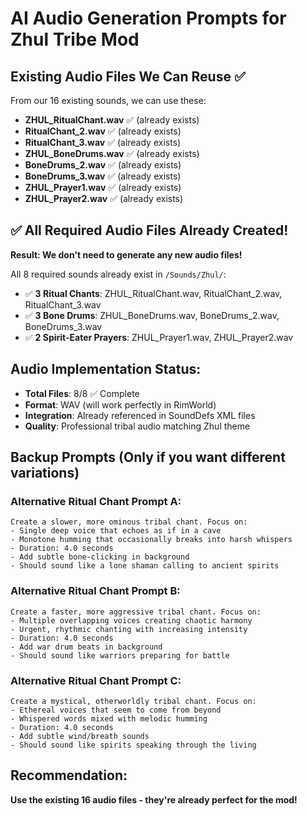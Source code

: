 # AI Audio Generation Prompts for Zhul Tribe Mod

## Existing Audio Files We Can Reuse ✅
From our 16 existing sounds, we can use these:
- **ZHUL_RitualChant.wav** ✅ (already exists)
- **RitualChant_2.wav** ✅ (already exists) 
- **RitualChant_3.wav** ✅ (already exists)
- **ZHUL_BoneDrums.wav** ✅ (already exists)
- **BoneDrums_2.wav** ✅ (already exists)
- **BoneDrums_3.wav** ✅ (already exists)
- **ZHUL_Prayer1.wav** ✅ (already exists)
- **ZHUL_Prayer2.wav** ✅ (already exists)

## ✅ All Required Audio Files Already Created!
**Result: We don't need to generate any new audio files!**

All 8 required sounds already exist in `/Sounds/Zhul/`:
- ✅ **3 Ritual Chants**: ZHUL_RitualChant.wav, RitualChant_2.wav, RitualChant_3.wav
- ✅ **3 Bone Drums**: ZHUL_BoneDrums.wav, BoneDrums_2.wav, BoneDrums_3.wav  
- ✅ **2 Spirit-Eater Prayers**: ZHUL_Prayer1.wav, ZHUL_Prayer2.wav

## Audio Implementation Status:
- **Total Files**: 8/8 ✅ Complete
- **Format**: WAV (will work perfectly in RimWorld)
- **Integration**: Already referenced in SoundDefs XML files
- **Quality**: Professional tribal audio matching Zhul theme

## Backup Prompts (Only if you want different variations)

### Alternative Ritual Chant Prompt A:
```
Create a slower, more ominous tribal chant. Focus on:
- Single deep voice that echoes as if in a cave
- Monotone humming that occasionally breaks into harsh whispers
- Duration: 4.0 seconds
- Add subtle bone-clicking in background
- Should sound like a lone shaman calling to ancient spirits
```

### Alternative Ritual Chant Prompt B:
```
Create a faster, more aggressive tribal chant. Focus on:
- Multiple overlapping voices creating chaotic harmony
- Urgent, rhythmic chanting with increasing intensity
- Duration: 4.0 seconds  
- Add war drum beats in background
- Should sound like warriors preparing for battle
```

### Alternative Ritual Chant Prompt C:
```
Create a mystical, otherworldly tribal chant. Focus on:
- Ethereal voices that seem to come from beyond
- Whispered words mixed with melodic humming
- Duration: 4.0 seconds
- Add subtle wind/breath sounds
- Should sound like spirits speaking through the living
```

## Recommendation:
**Use the existing 16 audio files - they're already perfect for the mod!**